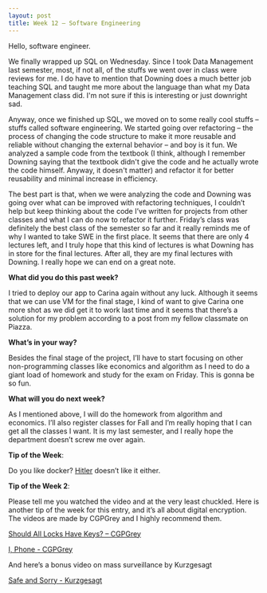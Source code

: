 ```yaml
--- 
layout: post 
title: Week 12 – Software Engineering
--- 
```

Hello, software engineer.

 
We finally wrapped up SQL on Wednesday. Since I took Data Management last semester, most, if not all, of the stuffs we went over in class were reviews for me. I do have to mention that Downing does a much better job teaching SQL and taught me more about the language than what my Data Management class did. I'm not sure if this is interesting or just downright sad.


Anyway, once we finished up SQL, we moved on to some really cool stuffs – stuffs called software engineering. We started going over refactoring – the process of changing the code structure to make it more reusable and reliable without changing the external behavior – and boy is it fun. We analyzed a sample code from the textbook (I think, although I remember Downing saying that the textbook didn't give the code and he actually wrote the code himself. Anyway, it doesn't matter) and refactor it for better reusability and minimal increase in efficiency.


The best part is that, when we were analyzing the code and Downing was going over what can be improved with refactoring techniques, I couldn’t help but keep thinking about the code I’ve written for projects from other classes and what I can do now to refactor it further. Friday’s class was definitely the best class of the semester so far and it really reminds me of why I wanted to take SWE in the first place. It seems that there are only 4 lectures left, and I truly hope that this kind of lectures is what Downing has in store for the final lectures. After all, they are my final lectures with Downing. I really hope we can end on a great note. 


**What did you do this past week?** 
 

 I tried to deploy our app to Carina again without any luck. Although it seems that we can use VM for the final stage, I kind of want to give Carina one more shot as we did get it to work last time and it seems that there’s a solution for my problem according to a post from my fellow classmate on Piazza.
 
 
**What’s in your way?** 
 
Besides the final stage of the project, I’ll have to start focusing on other non-programming classes like economics and algorithm as I need to do a giant load of homework and study for the exam on Friday. This is gonna be so fun.
 
 
**What will you do next week?** 
 
As I mentioned above, I will do the homework from algorithm and economics. I’ll also register classes for Fall and I’m really hoping that I can get all the classes I want. It is my last semester, and I really hope the department doesn’t screw me over again.
 
 
 
**Tip of the Week**:  
 
Do you like docker? [Hitler]( https://www.youtube.com/watch?v=PivpCKEiQOQ&feature=youtu.be&ab_channel=AvishaiIsh-Shalom) doesn’t like it either.


**Tip of the Week 2**:  


Please tell me you watched the video and at the very least chuckled. Here is another tip of the week for this entry, and it’s all about digital encryption. The videos are made by CGPGrey and I highly recommend them.

[Should All Locks Have Keys? – CGPGrey]( https://www.youtube.com/watch?v=VPBH1eW28mo&ab_channel=CGPGrey)


[I, Phone - CGPGrey]( https://www.youtube.com/watch?v=e-ZpsxnmmbE&ab_channel=CGPGrey)


And here’s a bonus video on mass surveillance by Kurzgesagt


[Safe and Sorry - Kurzgesagt]( https://www.youtube.com/watch?v=V9_PjdU3Mpo&ab_channel=Kurzgesagt–InaNutshell)

